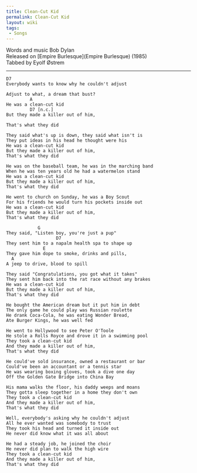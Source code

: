 ```yaml
---
title: Clean-Cut Kid
permalink: Clean-Cut Kid
layout: wiki
tags:
 - Songs
---
```


Words and music Bob Dylan  
Released on [Empire Burlesque](Empire Burlesque) (1985)  
Tabbed by Eyolf Østrem

* * * * *

    D7
    Everybody wants to know why he couldn't adjust

    Adjust to what, a dream that bust?
             A
    He was a clean-cut kid
             D7 [n.c.]
    But they made a killer out of him,

    That's what they did

    They said what's up is down, they said what isn't is
    They put ideas in his head he thought were his
    He was a clean-cut kid
    But they made a killer out of him,
    That's what they did

    He was on the baseball team, he was in the marching band
    When he was ten years old he had a watermelon stand
    He was a clean-cut kid
    But they made a killer out of him,
    That's what they did

    He went to church on Sunday, he was a Boy Scout
    For his friends he would turn his pockets inside out
    He was a clean-cut kid
    But they made a killer out of him,
    That's what they did

                G
    They said, "Listen boy, you're just a pup"
                       D7
    They sent him to a napalm health spa to shape up
                  E
    They gave him dope to smoke, drinks and pills,
      A
    A jeep to drive, blood to spill

    They said "Congratulations, you got what it takes"
    They sent him back into the rat race without any brakes
    He was a clean-cut kid
    But they made a killer out of him,
    That's what they did

    He bought the American dream but it put him in debt
    The only game he could play was Russian roulette
    He drank Coca-Cola, he was eating Wonder Bread,
    Ate Burger Kings, he was well fed

    He went to Hollywood to see Peter O'Toole
    He stole a Rolls Royce and drove it in a swimming pool
    They took a clean-cut kid
    And they made a killer out of him,
    That's what they did

    He could've sold insurance, owned a restaurant or bar
    Could've been an accountant or a tennis star
    He was wearing boxing gloves, took a dive one day
    Off the Golden Gate Bridge into China Bay

    His mama walks the floor, his daddy weeps and moans
    They gotta sleep together in a home they don't own
    They took a clean-cut kid
    And they made a killer out of him,
    That's what they did

    Well, everybody's asking why he couldn't adjust
    All he ever wanted was somebody to trust
    They took his head and turned it inside out
    He never did know what it was all about

    He had a steady job, he joined the choir
    He never did plan to walk the high wire
    They took a clean-cut kid
    And they made a killer out of him,
    That's what they did
